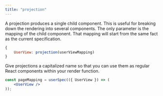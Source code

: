```yaml
---
title: "projection"
---
```


A projection produces a single child component.
This is useful for breaking down the rendering into several components.
The only parameter is the mapping of the child component.
That mapping will start from the same fact as the current specification.

```javascript
{
    UserView: projection(userViewMapping)
}
```

Give projections a capitalized name so that you can use them as regular React components within your render function.

```jsx
const pageMapping = userSpec(({ UserView }) => (
    <UserView />
));
```